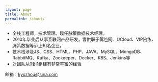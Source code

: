 ```yaml
---
layout: page
title: About
permalink: /about/
---
```


- 全栈工程师，技术管理。现任脉策数据技术经理。
- 2010年毕业后从事互联网产品研发，曾供职于篱笆网、UCloud、VIP陪练、脉策数据等沪上知名企业。
- 技术栈涉及JS、CSS、HTML、PHP、JAVA、MySQL、MongoDB、RabbitMQ、Kafka、Zookeeper、Docker、K8S、Jenkins等
- 对团队从0到1组建有非常丰富的经验

邮箱：kyozhou@sina.com
